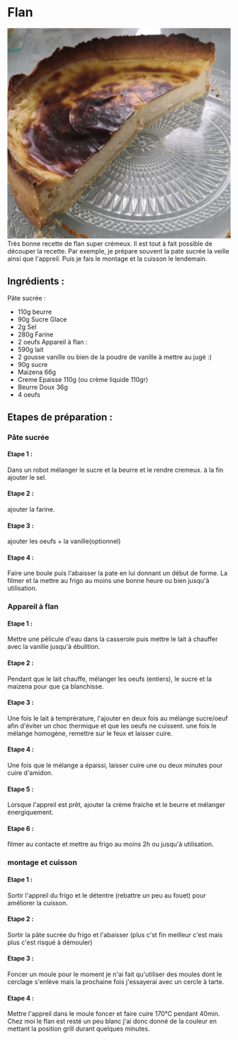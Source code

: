 # Flan
![flan](flan.png)
Très bonne recette de flan super crémeux. 
Il est tout à fait possible de découper la recette. Par exemple, je prépare souvent la pate sucrée la veille ainsi que l'appreil. Puis je fais le montage et la cuisson le lendemain. 
## Ingrédients : 
Pâte sucrée : 
- 110g beurre
- 90g Sucre Glace
- 2g Sel
- 280g Farine
- 2 oeufs
Appareil à flan : 
- 590g lait
- 2 gousse vanille ou bien de la poudre de vanille à mettre au jugé :)
- 90g sucre
- Maizena 66g
- Creme Epaisse 110g (ou crème liquide 110gr)
- Beurre Doux 36g
- 4 oeufs
## Etapes de préparation : 
### Pâte sucrée 
#### Etape 1 :
Dans un robot mélanger le sucre et la beurre et le rendre cremeux. à la fin ajouter le sel.  
#### Etape 2 :
ajouter la farine. 
#### Etape 3 : 
ajouter les oeufs + la vanille(optionnel)
#### Etape 4 : 
Faire une boule puis l'abaisser la pate en lui donnant un début de forme. La filmer et la mettre au frigo au moins une bonne heure ou bien jusqu'à utilisation.  
### Appareil à flan 
#### Etape 1 : 
Mettre une pélicule d'eau dans la casserole puis mettre le lait à chauffer avec la vanille jusqu'à ébulition. 
#### Etape 2 :
Pendant que le lait chauffe, mélanger les oeufs (entiers), le sucre et la maizena pour que ça blanchisse. 
#### Etape 3 : 
Une fois le lait à temprérature, l'ajouter en deux fois au mélange sucre/oeuf afin d'éviter un choc thermique et que les oeufs ne cuissent. une fois le mélange homogène, remettre sur le feux et laisser cuire. 
#### Etape 4 :
Une fois que le mélange a épaissi, laisser cuire une ou deux minutes pour cuire d'amidon. 
#### Etape 5 :
Lorsque l'appreil est prêt, ajouter la crème fraiche et le beurre et mélanger énergiquement.
#### Etape 6 :
filmer au contacte et mettre au frigo au moins 2h ou jusqu'à utilisation.  
### montage et cuisson 
#### Etape 1 :
Sortir l'appreil du frigo et le détentre (rebattre un peu au fouet) pour améliorer la cuisson.
#### Etape 2 :
Sortir la pâte sucrée du frigo et l'abaisser (plus c'st fin meilleur c'est mais plus c'est risqué à démouler)
#### Etape 3 :
Foncer un moule pour le moment je n'ai fait qu'utiliser des moules dont le cerclage s'enlève mais la prochaine fois j'essayerai avec un cercle à tarte. 
#### Etape 4 :
Mettre l'appreil dans le moule foncer et faire cuire 170°C pendant 40min. Chez moi le flan est resté un peu blanc j'ai donc donné de la couleur en mettant la position grill durant quelques minutes. 